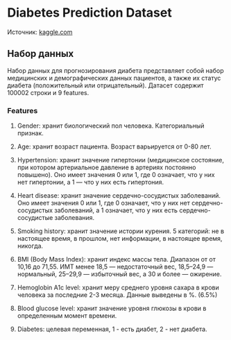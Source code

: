 # Diabetes Prediction Dataset

Источник: [kaggle.com](https://www.kaggle.com/datasets/iammustafatz/diabetes-prediction-dataset)

## Набор данных

Набор данных для прогнозирования диабета представляет собой набор медицинских и демографических данных пациентов, а также их статус диабета (положительный или отрицательный). Датасет содержит 100002 строки и 9 features.

### Features

1. Gender: хранит биологический пол человека. Категориальный признак.

2. Age: хранит возраст пациента. Возраст варьируется от 0-80 лет.

3. Hypertension: хранит значение гипертонии (медицинское состояние, при котором артериальное давление в артериях постоянно повышено). Оно имеет значения 0 или 1, где 0 означает, что у них нет гипертонии, а 1 — что у них есть гипертония.

4. Heart disease: хранит значение сердечно-сосудистых заболеваний. Оно имеет значения 0 или 1, где 0 означает, что у них нет сердечно-сосудистых заболеваний, а 1 означает, что у них есть сердечно-сосудистые заболевания.

5. Smoking history: хранит значение истории курения. 5 категорий: не в настоящее время, в прошлом, нет информации, в настоящее время, никогда.

6. BMI (Body Mass Index): хранит индекс массы тела. Диапазон от от 10,16 до 71,55. ИМТ менее 18,5 — недостаточный вес, 18,5–24,9 — нормальный, 25–29,9 — избыточный вес, а 30 и более — ожирение.

7. Hemoglobin A1c level: хранит меру среднего уровня сахара в крови человека за последние 2-3 месяца. Данные выведены в %. (6.5%)

8. Blood glucose level: хранит значение уровня глюкозы в крови в определенным момент времени.

9. Diabetes: целевая переменная, 1 - есть диабет, 2 - нет диабета.
